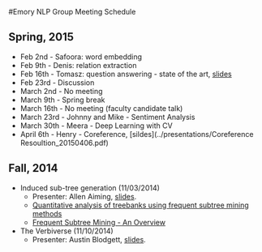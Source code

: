 #Emory NLP Group Meeting Schedule
## Spring, 2015
* Feb 2nd - Safoora: word embedding
* Feb 9th - Denis: relation extraction
* Feb 16th - Tomasz: question answering - state of the art, [slides](http://www.mathcs.emory.edu/~tjurczy/qa/QAPresentation.pdf)
* Feb 23rd - Discussion
* March 2nd - No meeting
* March 9th - Spring break
* March 16th - No meeting (faculty candidate talk)
* March 23rd - Johnny and Mike - Sentiment Analysis
* March 30th - Meera - Deep Learning with CV
* April 6th - Henry - Coreference, [sildes](../presentations/Coreference Resoultion_20150406.pdf)

## Fall, 2014
* Induced sub-tree generation (11/03/2014)
	- Presenter: Allen Aiming, [slides](https://github.com/clir/nlp-research/wiki/Meeting_Schedule).
	- [Quantitative analysis of treebanks using frequent subtree mining methods](http://www.aclweb.org/anthology/W09-3212)
	- [Frequent Subtree Mining - An Overview](http://www.liacs.nl/~snijssen/mgtsfi.pdf)
* The Verbiverse (11/10/2014)
	- Presenter: Austin Blodgett, [slides](https://github.com/clir/nlp-research/wiki/Meeting_Schedule).
